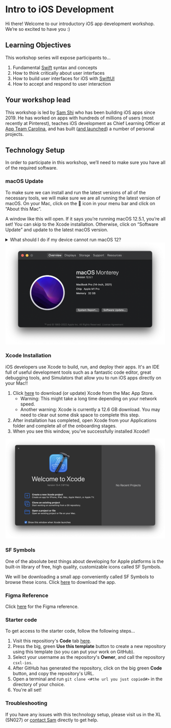 # Intro to iOS Development

Hi there! Welcome to our introductory iOS app development workshop. We’re so excited to have you :)

## Learning Objectives

This workshop series will expose participants to…

1. Fundamental [Swift](https://developer.apple.com/swift/) syntax and concepts
2. How to think critically about user interfaces
3. How to build user interfaces for iOS with [SwiftUI](https://developer.apple.com/xcode/swiftui/)
4. How to accept and respond to user interaction

## Your workshop lead

This workshop is led by [Sam Shi](https://samuelshi.com) who has been building iOS apps since 2019. He has worked on apps with hundreds of millions of users (most recently at Pinterest), teaches iOS development as Chief Learning Officer at [App Team Carolina](https://appteamcarolina.com), and has built ([and launched](https://apps.apple.com/ph/developer/samuel-shi/id1531813683)) a number of personal projects.

## Technology Setup

In order to participate in this workshop, we’ll need to make sure you have all of the required software.

### macOS Update

To make sure we can install and run the latest versions of all of the necessary tools, we will make sure we are all running the latest version of macOS. On your Mac, click on the  icon in your menu bar and click on “About this Mac”.

A window like this will open. If it says you’re running macOS 12.5.1, you’re all set! You can skip to the Xcode installation. Otherwise, click on “Software Update” and update to the latest macOS version.

<details>
		<summary>What should I do if my device cannot run macOS 12?</summary>
    <a href="https://support.apple.com/en-us/HT212551">Here</a> is a list of devices that can run macOS 12. If you’re device is not supported, reach out to Sam (<a href="mailto:samshi@live.unc.edu">samshi@live.unc.edu</a>), and we will do our best to figure something out.
</details>

<img src="Resources/about-dark.png" width="500px"/>

### Xcode Installation

iOS developers use Xcode to build, run, and deploy their apps. It's an IDE full of useful development tools such as a fantastic code editor, great debugging tools, and Simulators that allow you to run iOS apps directly on your Mac!!

1. Click [here](https://apps.apple.com/us/app/xcode/id497799835?mt=12) to download (or update) Xcode from the Mac App Store.
   - Warning: This might take a long time depending on your network speed.
   - Another warning: Xcode is currently a 12.6 GB download. You may need to clear out some disk space to complete this step.
2. After installation has completed, open Xcode from your Applications folder and complete all of the onboarding stages.
3. When you see this window, you've successfully installed Xcode!!

<img src="Resources/xcode-dark.png" width="500px"/>

### SF Symbols

One of the absolute best things about developing for Apple platforms is the built-in library of free, high quality, customizable icons called SF Symbols.

We will be downloading a small app conveniently called SF Symbols to browse these icons. Click [here](https://devimages-cdn.apple.com/design/resources/download/SF-Symbols-3.3.dmg) to download the app.

### Figma Reference
Click [here](https://www.figma.com/file/dGddoyf7WD3A3FwUx7R1ao/CSXL-Spotify-Recreation?node-id=12%3A121) for the Figma reference.

### Starter code

To get access to the starter code, follow the following steps...

1. Visit this repositiory's **Code** tab [here](https://github.com/unc-csxl/csxl-ios.git).
2. Press the big, green **Use this template** button to create a new repository using this template (so you can put your work on GitHub).
3. Select your username as the repository's **Owner**, and call the repository `csxl-ios`.
4. After GitHub has generated the repository, click on the big green **Code** button, and copy the repository's URL.
5. Open a terminal and run `git clone <#the url you just copied#>` in the directory of your choice.
6. You're all set!

### Troubleshooting

If you have any issues with this technology setup, please visit us in the XL (SN027) or [contact Sam](mailto:samshi@live.unc.edu) directly to get help.
